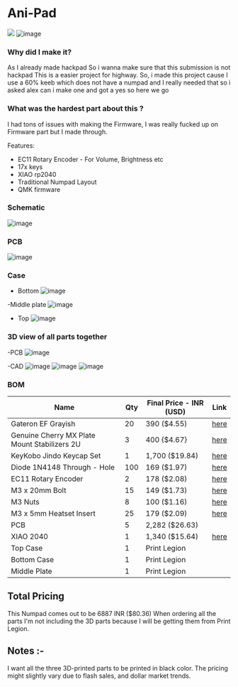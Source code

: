 # Ani-Pad
![](/images/1.png)
![image](images/9.png)

### Why did I make it?
As I already made hackpad So i wanna make sure that this submission is not hackpad
This is a easier project for highway. So, i made this project cause I use a 60% keeb which does not have a numpad and I really needed that so i asked alex can i make one and got a yes so here we go

### What was the hardest part about this ?
I had tons of issues with making the Firmware, I was really fucked up on Firmware part but I made through.

Features:

- EC11 Rotary Encoder - For Volume, Brightness etc
- 17x keys
- XIAO rp2040
- Traditional Numpad Layout
- QMK firmware
  
### Schematic
![image](images/sch.png)


### PCB 
![image](images/pcb.png)


### Case
- Bottom
![image](images/6.png)

-Middle plate
![image](images/5.png)

- Top
![image](images/4.png)

### 3D view of all parts together 
-PCB
![image](images/3d_pcb.png)

-CAD
![image](images/7.png)
![image](images/8.png)
![image](images/9.png)

### BOM
| Name                                                          | Qty | Final Price - INR (USD) | Link                                                                                                                        |
| ------------------------------------------------------------- | --- | ----------------------- | ----------------------------------------------------------------------------------------------------------                  |
| Gateron EF Grayish                                            | 20  | 390 ($4.55)             | [here](https://neomacro.in/products/gateron-ef-grayish)                                                                     |
| Genuine Cherry MX Plate Mount Stabilizers 2U                  | 3   | 400 {$4.67}             | [here](https://stackskb.com/store/genuine-cherry-mx-plate-mount-stabilizers-2u/)                                            |
| KeyKobo Jindo Keycap Set                                      | 1   | 1,700 ($19.84)          | [here](https://neomacro.in/products/key-kobo-jindo-keycap-set?_pos=3&_sid=b1e2b9343&_ss=r&variant=48328446116118)           |
| Diode 1N4148 Through - Hole                                   | 100 | 169 ($1.97)             | [here](https://amzn.in/d/j3eLvoh)                                                                                           |
| EC11 Rotary Encoder                                           | 2   | 178 ($2.08)             | [here](https://amzn.in/d/hVRxzij)                                                                                           |
| M3 x 20mm Bolt                                                | 15  | 149 ($1.73)             | [here](https://amzn.in/d/8GRQWAB)                                                                                           |
| M3 Nuts                                                       | 8   | 100 ($1.16)             | [here](https://amzn.in/d/7UQtsm8)                                                                                           |
| M3 x 5mm Heatset Insert                                       | 25  | 179 ($2.09)             | [here](https://amzn.in/d/ixybuAc)                                                                                           |
| PCB                                                           | 5   | 2,282 ($26.63)          | 
| XIAO 2040                                                     | 1   | 1,340 ($15.64)          | [here](https://www.amazon.in/Microcontroller-Dual-Core-MicroPython-CircuitPython-Interfaces/dp/B09NNVNW7M/ref=sr_1_2_mod_primary_new?sbo=RZvfv%2F%2FHxDF%2BO5021pAnSA%3D%3D&sr=8-2)|
| Top Case                                                      | 1   | Print Legion            |
| Bottom Case                                                   | 1   | Print Legion            |
| Middle Plate                                                  | 1   | Print Legion            |

## Total Pricing 

This Numpad comes out to be 6887 INR ($80.36) When ordering all the parts I'm not including  the 3D parts because I will be getting them from Print Legion.

## Notes :-

I want all the three 3D-printed parts to be printed in black color.
The pricing might slightly vary due to flash sales, and dollar market trends.
